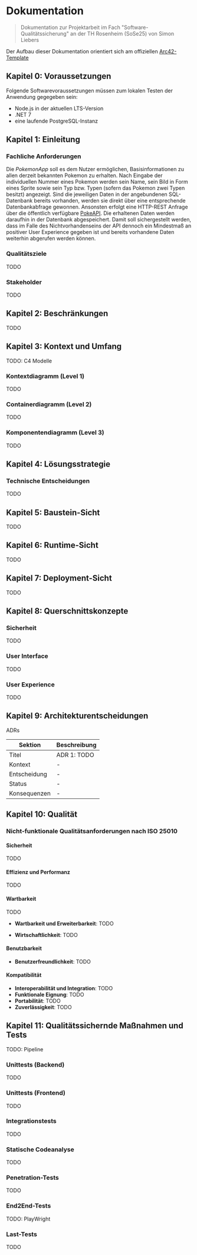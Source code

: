 # Dokumentation

>Dokumentation zur Projektarbeit im Fach "Software-Qualitätssicherung" an der TH Rosenheim (SoSe25) von Simon Liebers

Der Aufbau dieser Dokumentation orientiert sich am offiziellen [Arc42-Template](https://docs.arc42.org/home/)

## Kapitel 0: Voraussetzungen
Folgende Softwarevoraussetzungen müssen zum lokalen Testen der Anwendung gegegeben sein:
- Node.js in der aktuellen LTS-Version
- .NET 7
- eine laufende PostgreSQL-Instanz

## Kapitel 1: Einleitung
### Fachliche Anforderungen
Die *PokemonApp* soll es dem Nutzer ermöglichen, Basisinformationen zu allen derzeit bekannten Pokemon zu erhalten. Nach Eingabe der individuellen Nummer eines Pokemon werden sein Name, sein Bild in Form eines Sprite sowie sein Typ bzw. Typen (sofern das Pokemon zwei Typen besitzt) angezeigt. Sind die jeweiligen Daten in der angebundenen SQL-Datenbank bereits vorhanden, werden sie direkt über eine entsprechende Datenbankabfrage gewonnen. Ansonsten erfolgt eine HTTP-REST Anfrage über die öffentlich verfügbare [PokeAPI](https://pokeapi.co/). Die erhaltenen Daten werden daraufhin in der Datenbank abgespeichert. Damit soll sichergestellt werden, dass im Falle des Nichtvorhandenseins der API dennoch ein Mindestmaß an positiver User Experience gegeben ist und bereits vorhandene Daten weiterhin abgerufen werden können.

### Qualitätsziele
TODO

### Stakeholder
TODO

## Kapitel 2: Beschränkungen
TODO

## Kapitel 3: Kontext und Umfang
TODO: C4 Modelle

### Kontextdiagramm (Level 1)
TODO

### Containerdiagramm (Level 2)
TODO

### Komponentendiagramm (Level 3)
TODO

## Kapitel 4: Lösungsstrategie

### Technische Entscheidungen
TODO

## Kapitel 5: Baustein-Sicht 
TODO

## Kapitel 6: Runtime-Sicht
TODO

## Kapitel 7: Deployment-Sicht
TODO

## Kapitel 8: Querschnittskonzepte

### Sicherheit
TODO

### User Interface
TODO

### User Experience
TODO

## Kapitel 9: Architekturentscheidungen
ADRs

|Sektion    |Beschreibung|
|---        |---         |
|Titel   |ADR 1: TODO   |
|Kontext   | - |
|Entscheidung   | - |
|Status   | - |
|Konsequenzen   |  - |

## Kapitel 10: Qualität
### Nicht-funktionale Qualitätsanforderungen nach ISO 25010

#### Sicherheit
TODO

#### Effizienz und Performanz
TODO

#### Wartbarkeit
TODO

- **Wartbarkeit und Erweiterbarkeit**: TODO

- **Wirtschaftlichkeit**: TODO

#### Benutzbarkeit
- **Benutzerfreundlichkeit**: TODO

#### Kompatibilität

- **Interoperabilität und Integration**: TODO
- **Funktionale Eignung**: TODO
- **Portabilität**: TODO
- **Zuverlässigkeit**: TODO

## Kapitel 11: Qualitätssichernde Maßnahmen und Tests
TODO: Pipeline

### Unittests (Backend)
TODO

### Unittests (Frontend)
TODO

 ### Integrationstests
TODO

### Statische Codeanalyse
TODO

### Penetration-Tests
TODO

### End2End-Tests
TODO: PlayWright

### Last-Tests
TODO